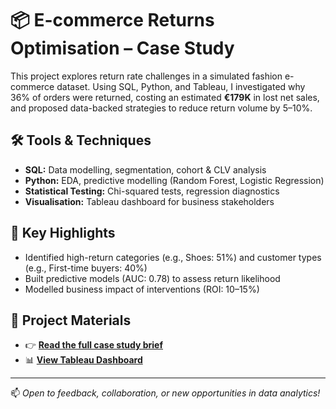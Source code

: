 # 📦 E-commerce Returns Optimisation – Case Study

This project explores return rate challenges in a simulated fashion e-commerce dataset. Using SQL, Python, and Tableau, I investigated why 36% of orders were returned, costing an estimated **€179K** in lost net sales, and proposed data-backed strategies to reduce return volume by 5–10%.

## 🛠️ Tools & Techniques
- **SQL:** Data modelling, segmentation, cohort & CLV analysis  
- **Python:** EDA, predictive modelling (Random Forest, Logistic Regression)  
- **Statistical Testing:** Chi-squared tests, regression diagnostics  
- **Visualisation:** Tableau dashboard for business stakeholders

## 📌 Key Highlights
- Identified high-return categories (e.g., Shoes: 51%) and customer types (e.g., First-time buyers: 40%)
- Built predictive models (AUC: 0.78) to assess return likelihood
- Modelled business impact of interventions (ROI: 10–15%)

## 📄 Project Materials
- 👉 [**Read the full case study brief**](https://drive.google.com/drive/u/1/folders/1rRbE7_wjNJqdLh1YT3yDYsoZ27T5Gsw7)
- 📊 [**View Tableau Dashboard**](https://public.tableau.com/app/profile/harshitha.c4275/viz/ReturnsAnalysisEcommerce/ReturnInsights-Overview?publish=yes)

---

📫 *Open to feedback, collaboration, or new opportunities in data analytics!*  
